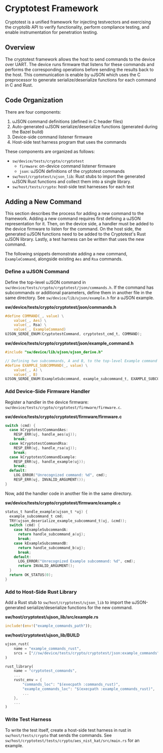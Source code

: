 # Cryptotest Framework

Cryptotest is a unified framework for injecting testvectors and exercising the cryptolib API to verify functionality, perform compliance testing, and enable instrumentation for penetration testing.

## Overview

The cryptotest framework allows the host to send commands to the device over UART.
The device runs firmware that listens for these commands and performs the corresponding operations before sending the results back to the host.
This communication is enable by uJSON which uses the C preprocessor to generate serialize/deserialize functions for each command in C and Rust.

## Code Organization

There are four components:

1. uJSON command definitions (defined in C header files)
1. Auto-generated uJSON serialize/deserialize functions (generated during the Bazel build)
1. Device-side command listener firmware
1. Host-side test harness program that uses the commands

These components are organized as follows:

- `sw/device/tests/crypto/cryptotest`
  - `firmware`: on-device command listener firmware
  - `json`: uJSON definitions of the cryptotest commands
- `sw/host/cryptotest/ujson_lib`: Rust stubs to import the generated uJSON Rust functions and collect them into a single library.
- `sw/host/tests/crypto`: host-side test harnesses for each test

## Adding a New Command

This section describes the process for adding a new command to the framework.
Adding a new command requires first defining a uJSON representation for it.
Then, on the device side, a handler must be added to the device firmware to listen for the command.
On the host side, the generated uJSON functions need to be added to the Cryptotest's Rust uJSON library.
Lastly, a test harness can be written that uses the new command.

The following snippets demonstrate adding a new command, `ExampleCommand`, alongside existing `Aes` and `Rsa` commands.

### Define a uJSON Command

Define the top-level uJSON command in `sw/device/tests/crypto/cryptotest/json/commands.h`.
If the command has subcommands or additional parameters, define them in another file in the same directory.
See `sw/device/lib/ujson/example.h` for a uJSON example.

**sw/device/tests/crypto/cryptotest/json/commands.h**

```c
#define COMMAND(_, value) \
    value(_, Aes) \
    value(_, Rsa) \
    value(_, ExampleCommand)
UJSON_SERDE_ENUM(CryptotestCommand, cryptotest_cmd_t, COMMAND);
```

**sw/device/tests/crypto/cryptotest/json/example_command.h**

```c
#include "sw/device/lib/ujson/ujson_derive.h"

// Defining two subcommands, A and B, to the top-level Example command
#define EXAMPLE_SUBCOMMAND(_, value) \
    value(_, A) \
    value(_, B)
UJSON_SERDE_ENUM(ExampleSubcommand, example_subcommand_t, EXAMPLE_SUBCOMMAND);
```

### Add Device-Side Firmware Handler

Register a handler in the device firmware: `sw/device/tests/crypto/cryptotest/firmware/firmware.c`.

**sw/device/tests/crypto/cryptotest/firmware/firmware.c**

```c
switch (cmd) {
  case kCryptotestCommandAes:
    RESP_ERR(uj, handle_aes(uj));
    break;
  case kCryptotestCommandRsa:
    RESP_ERR(uj, handle_rsa(uj));
    break;
  case kCryptotestCommandExample:
    RESP_ERR(uj, handle_example(uj));
    break;
  default:
    LOG_ERROR("Unrecognized command: %d", cmd);
    RESP_ERR(uj, INVALID_ARGUMENT());
}
```

Now, add the handler code in another file in the same directory.

**sw/device/tests/crypto/cryptotest/firmware/example.c**

```c
status_t handle_example(ujson_t *uj) {
  example_subcommand_t cmd;
  TRY(ujson_deserialize_example_subcommand_t(uj, &cmd));
  switch (cmd) {
    case kExampleSubcommandA:
      return handle_subcommand_a(uj);
      break;
    case kExampleSubcommandB:
      return handle_subcommand_b(uj);
      break;
    default:
      LOG_ERROR("Unrecognized Example subcommand: %d", cmd);
      return INVALID_ARGUMENT();
  }
  return OK_STATUS(0);
}
```

### Add to Host-Side Rust Library

Add a Rust stub to `sw/host/cryptotest/ujson_lib` to import the uJSON-generated serialize/deserialize functions for the new command.

**sw/host/cryptotest/ujson_lib/src/example.rs**

```rust
include!(env!("example_commands_path"));
```

**sw/host/cryptotest/ujson_lib/BUILD**

```rust
ujson_rust(
    name = "example_commands_rust",
    srcs = ["//sw/device/tests/crypto/cryptotest/json:example_commands"],
)

rust_library(
    name = "cryptotest_commands",
    ...
    rustc_env = {
        "commands_loc": "$(execpath :commands_rust)",
        "example_commands_loc": "$(execpath :example_commands_rust)",
        ...
    },
    ...
)
```

### Write Test Harness

To write the test itself, create a host-side test harness in rust in `sw/host/tests/crypto` that sends the commands.
See `sw/host/cryptotest/tests/crypto/aes_nist_kat/src/main.rs` for an example.
